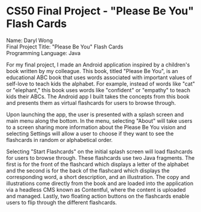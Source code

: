 # CS50 Final Project - "Please Be You" Flash Cards

Name: Daryl Wong<br/> 
Final Project Title: "Please Be You" Flash Cards<br/> 
Programming Language: Java

For my final project, I made an Android application inspired by a children's book written by my colleague. This book, 
titled "Please Be You", is an educational ABC book that uses words associated with important values of self-love to teach 
kids the alphabet.  For example, instead of words like "cat" or "elephant," this book uses words like "confident" or 
"empathy" to teach kids their ABCs. The Android app I built takes the concepts from this book and presents them as 
virtual flashcards for users to browse through.  

Upon launching the app, the user is presented with a splash screen and main menu along the bottom.  In the menu, 
selecting "About" will take users to a screen sharing more information about the Please Be You vision and selecting
Settings will allow a user to choose if they want to see the flashcards in random or alphabetical order.

Selecting "Start Flashcards" on the initial splash screen will load flashcards for users to browse through.  These
flashcards use two Java fragments.  The first is for the front of the flashcard which displays a letter of the alphabet
and the second is for the back of the flashcard which displays the corresponding word, a short description, and an
illustration.  The copy and illustrations come directly from the book and are loaded into the application via a headless 
CMS known as Contentful, where the content is uploaded and managed.  Lastly, two floating action buttons on the flashcards
enable users to flip through the different flashcards.
